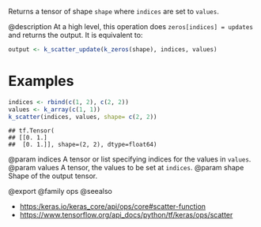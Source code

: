 Returns a tensor of shape `shape` where `indices` are set to `values`.

@description
At a high level, this operation does `zeros[indices] = updates` and
returns the output. It is equivalent to:


```r
output <- k_scatter_update(k_zeros(shape), indices, values)
```

# Examples

```r
indices <- rbind(c(1, 2), c(2, 2))
values <- k_array(c(1, 1))
k_scatter(indices, values, shape= c(2, 2))
```

```
## tf.Tensor(
## [[0. 1.]
##  [0. 1.]], shape=(2, 2), dtype=float64)
```

@param indices A tensor or list specifying
    indices for the values in `values`.
@param values A tensor, the values to be set at `indices`.
@param shape Shape of the output tensor.

@export
@family ops
@seealso
+ <https:/keras.io/keras_core/api/ops/core#scatter-function>
+ <https://www.tensorflow.org/api_docs/python/tf/keras/ops/scatter>
